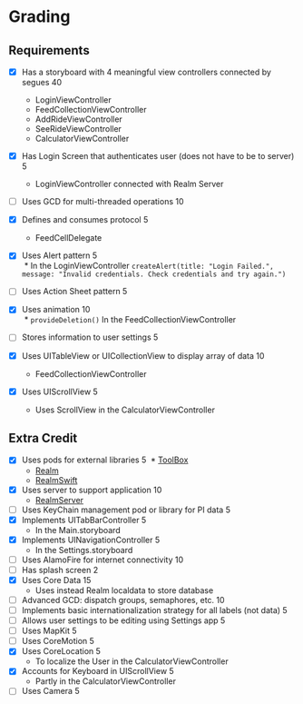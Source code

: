 # Grading
## Requirements  
- [x] Has a storyboard with 4 meaningful view controllers connected by segues	40
  * LoginViewController
  * FeedCollectionViewController
  * AddRideViewController
  * SeeRideViewController
  * CalculatorViewController
  
- [x] Has Login Screen that authenticates user (does not have to be to server)	5
  * LoginViewController connected with Realm Server
- [ ] Uses GCD for multi-threaded operations	10
- [x] Defines and consumes protocol	5  
  * FeedCellDelegate
- [x] Uses Alert pattern	5  
  * In the LoginViewController `createAlert(title: "Login Failed.", message: "Invalid credentials. Check credentials and try again.")`
- [ ] Uses Action Sheet pattern	5
- [x] Uses animation	10  
  * `provideDeletion()` In the FeedCollectionViewController
  
- [ ] Stores information to user settings	5
- [x] Uses UITableView or UICollectionView to display array of data	10
  * FeedCollectionViewController
- [x] Uses UIScrollView	5
  * Uses ScrollView in the CalculatorViewController

## Extra Credit  
- [x] Uses pods for external libraries	5
  * [ToolBox](https://github.com/JonasDeichelmann/ToolBox)
  * [Realm](http://realm.io)
  * [RealmSwift](http://realm.io)
- [x] Uses server to support application	10
  * [RealmServer](https://realm.io/docs/swift/latest)
- [ ] Uses KeyChain management pod or library for PI data	5
- [x] Implements UITabBarController	5
  * In the Main.storyboard
- [x] Implements UINavigationController	5
  * In the Settings.storyboard
- [ ] Uses AlamoFire for internet connectivity	10
- [ ] Has splash screen	2
- [x] Uses Core Data	15
  * Uses instead Realm localdata to store database
- [ ] Advanced GCD: dispatch groups, semaphores, etc.	10
- [ ] Implements basic internationalization strategy for all labels (not data)	5
- [ ] Allows user settings to be editing using Settings app	5
- [ ] Uses MapKit	5
- [ ] Uses CoreMotion	5
- [x] Uses CoreLocation	5
  * To localize the User in the CalculatorViewController
- [x] Accounts for Keyboard in UIScrollView	5
  * Partly in the CalculatorViewController
- [ ] Uses Camera	5
